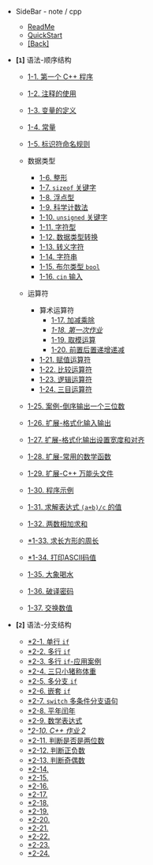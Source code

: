 - SideBar - note / cpp
  - [ReadMe](README.md)
  - [QuickStart](quickstart.md)
  - [[Back]](../)

- **[`1`]** 语法-顺序结构

  - [1-1. 第一个 C++ 程序](1-1.md)
  - [1-2. 注释的使用](1-2.md)
  - [1-3. 变量的定义](1-3.md)
  - [1-4. 常量](1-4.md)
  - [1-5. 标识符命名规则](1-5.md)

  - 数据类型

    - [1-6. 整形](1-6.md)
    - [1-7. `sizeof` 关键字](1-7.md)
    - [1-8. 浮点型](1-8.md)
    - [1-9. 科学计数法](1-9.md)
    - [1-10. `unsigned` 关键字](1-10.md)
    - [1-11. 字符型](1-11.md)
    - [1-12. 数据类型转换](1-12.md)
    - [1-13. 转义字符](1-13.md)
    - [1-14. 字符串](1-14.md)
    - [1-15. 布尔类型 `bool`](1-15.md)
    - [1-16. `cin` 输入](1-16.md)

  - 运算符
    - 算术运算符
      - [1-17. 加减乘除](1-17.md)
      - [*1-18. 第一次作业*](1-18.md)
      - [1-19. 取模运算](1-19.md)
      - [1-20. 前置后置递增递减](1-20.md)
    - [1-21. 赋值运算符](1-21.md)
    - [1-22. 比较运算符](1-22.md)
    - [1-23. 逻辑运算符](1-23.md)
    - [1-24. 三目运算符](1-24.md)

  - [1-25. 案例-倒序输出一个三位数](1-25.md)
  - [1-26. 扩展-格式化输入输出](1-26.md)
  - [1-27. 扩展-格式化输出设置宽度和对齐](1-27.md)
  - [1-28. 扩展-常用的数学函数](1-28.md)
  - [1-29. 扩展-C++ 万能头文件](1-29.md)
  - [1-30. 程序示例](1-30.md)

  - [1-31. 求解表达式 `(a+b)/c` 的值](1-31.md)
  - [1-32. 两数相加求和](1-32.md)
  - [*1-33. 求长方形的周长](1-33.md)
  - [*1-34. 打印ASCII码值](1-34.md)
  - [1-35. 大象喝水](1-35.md)
  - [1-36. 破译密码](1-36.md)
  - [1-37. 交换数值](1-37.md)

- **[`2`]** 语法-分支结构
  - [*2-1. 单行 `if`](2-1.md)
  - [*2-2. 多行 `if`](2-2.md)
  - [*2-3. 多行 `if`-应用案例](2-3.md)
  - [*2-4. 三只小猪称体重](2-4.md)
  - [*2-5. 多分支 `if`](2-5.md)
  - [*2-6. 嵌套 `if`](2-6.md)
  - [*2-7. `switch` 多条件分支语句](2-7.md)
  - [*2-8. 平年闰年](2-8.md)
  - [*2-9. 数学表达式](2-9.md)
  - [**2-10. C++ 作业 2*](2-10.md)
  - [*2-11. 判断是否是两位数](2-11.md)
  - [*2-12. 判断正负数](2-12.md)
  - [*2-13. 判断奇偶数](2-13.md)
  - [*2-14. ](2-14.md)
  - [*2-15. ](2-15.md)
  - [*2-16. ](2-16.md)
  - [*2-17. ](2-17.md)
  - [*2-18. ](2-18.md)
  - [*2-19. ](2-19.md)
  - [*2-20. ](2-20.md)
  - [*2-21. ](2-21.md)
  - [*2-22. ](2-22.md)
  - [*2-23. ](2-23.md)
  - [*2-24. ](2-24.md)